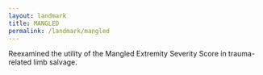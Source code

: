 ```yaml
---
layout: landmark
title: MANGLED
permalink: /landmark/mangled
---
```


Reexamined the utility of the Mangled Extremity Severity Score in trauma-related limb salvage.
